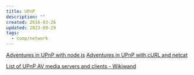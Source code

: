 ```yaml
---
title: UPnP
description: ""
created: 2016-03-26
updated: 2023-09-29
tags:
  - comp/network
---
```


[Adventures in UPnP with node.js](https://coolaj86.com/articles/adventures-in-upnp-with-node-js/)
[Adventures in UPnP with cURL and netcat](https://coolaj86.com/articles/adventures-in-upnp-with-curl-and-netcat/)

[List of UPnP AV media servers and clients - Wikiwand](https://www.wikiwand.com/en/List_of_UPnP_AV_media_servers_and_clients)
